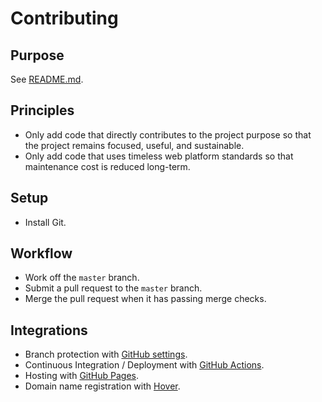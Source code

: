 # Contributing

## Purpose

See [README.md](./README.md).

## Principles

- Only add code that directly contributes to the project purpose so that the project remains focused, useful, and sustainable.
- Only add code that uses timeless web platform standards so that maintenance cost is reduced long-term.

## Setup

- Install Git.

## Workflow

- Work off the `master` branch.
- Submit a pull request to the `master` branch.
- Merge the pull request when it has passing merge checks.

## Integrations

- Branch protection with [GitHub settings](https://github.com/trevordmiller/trevordmiller/settings/branches).
- Continuous Integration / Deployment with [GitHub Actions](https://github.com/trevordmiller/trevordmiller/actions).
- Hosting with [GitHub Pages](https://github.com/trevordmiller/feeds/settings).
- Domain name registration with [Hover](https://www.hover.com).
